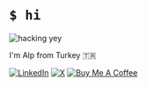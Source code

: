 # `$ hi`


![hacking yey](https://media.giphy.com/media/KmHueA88mFABT9GkkR/giphy.gif)

I'm Alp from Turkey :tr:


[![LinkedIn](https://custom-icon-badges.demolab.com/badge/LinkedIn-0A66C2?logo=linkedin-white&logoColor=fff)](https://www.linkedin.com/in/alpkeskin)
[![X](https://img.shields.io/badge/X-%23000000.svg?logo=X&logoColor=white)](https://x.com/alpkeskindev)
[![Buy Me A Coffee](https://img.shields.io/badge/Buy%20Me%20a%20Coffee-ffdd00?&logo=buy-me-a-coffee&logoColor=black)](https://buymeacoffee.com/alpkeskin)

